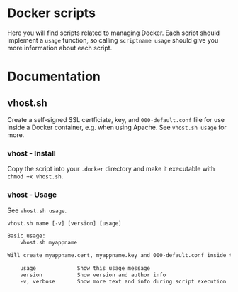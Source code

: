 # Docker scripts

Here you will find scripts related to managing Docker. Each script should implement a `usage` function, so calling `scriptname usage` should give you more information about each script.

# Documentation

## vhost.sh

Create a self-signed SSL certficiate, key, and `000-default.conf` file for use inside a Docker container, e.g. when using Apache. See `vhost.sh usage` for more.

### vhost - Install
Copy the script into your `.docker` directory and make it executable with `chmod +x vhost.sh`.

### vhost - Usage

See `vhost.sh usage`.

```txt
vhost.sh name [-v] [version] [usage]

Basic usage:
    vhost.sh myappname

Will create myappname.cert, myappname.key and 000-default.conf inside the script directory.

    usage             Show this usage message
    version           Show version and author info
    -v, verbose       Show more text and info during script execution
```
